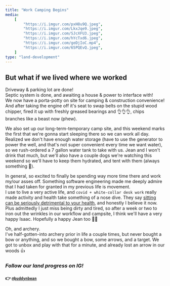 ```yaml
---
title: "Work Camping Begins"
media:
    [
        "https://i.imgur.com/pxH8u9Q.jpeg",
        "https://i.imgur.com/LkxJqe9.jpeg",
        "https://i.imgur.com/SJcXFU3.jpeg",
        "https://i.imgur.com/hYcTxd6.jpeg",
        "https://i.imgur.com/geDjIoC.mp4",
        "https://i.imgur.com/65PQEvQ.jpeg",
    ]
type: "land-development"
---
```


## But what if we lived where we worked

Driveway & parking lot are done! \
Septic system is done, and awaiting a house & power to interface with! \
We now have a porta-potty on site for camping & construction convenience! \
And after taking the engine off it's seat to swap belts on the stupid wood chipper, fired it up with freshly greased bearings and 👌👌👌, chips branches like a beast now (phew).

We also set up our long-term-temporary camp site, and this weekend marks the first that we're gonna start sleeping there so we can work all day. Realized we don't have enough water storage (have to use the generator to power the well, and that's not super convenient every time we want water), so we rush-ordered a 7 gallon water tank to take with us. Jean and I won't drink that much, but we'll also have a couple dogs we're watching this weekend so we'll have to keep them hydrated, and tent with them (always something 🤣).

In general, so excited to finally be spending way more time there and work my/our asses off. Something software engineering made me deeply admire that I had taken for granted in my previous life is movement. \
I use to live a very active life, and `covid + white-collar desk work` really made activity and health take something of a nose dive. They say [sitting can be seriously detrimental to your health](https://www.news-medical.net/health/Sitting-is-the-New-Smoking.aspx#:~:text=Researchers%20have%20analyzed%20a%20total,caused%20by%20obesity%20and%20smoking.), and honestly I believe it now. \
Plus admittedly I just miss being dirty and tired, so after a week or two to iron out the wrinkles in our workflow and campsite, I think we'll have a very happy Isaac. Hopefully a happy Jean too 🤞🤣

Oh, and archery. \
I've half-gotten-into archery prior in life a couple times, but never bought a bow or anything, and so we bought a bow, some arrows, and a target. We got to unbox and play with that for a minute, and already lost an arrow in our woods 👍

### _Follow our land progress on IG!_

#### 👉 [`@buddynbean`](https://instagram.com/buddynbean)
